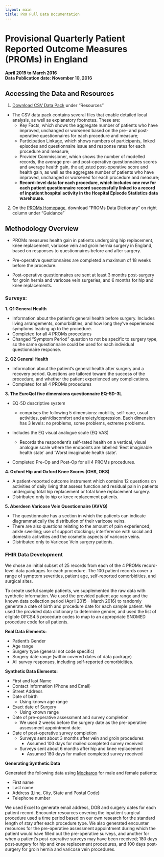 ```yaml
---
layout: main
title: PRO Full Data Documentation
---
```


# Provisional Quarterly Patient Reported Outcome Measures (PROMs) in England 
**April 2015 to March 2016**    
**Data Publication date: November 10, 2016**

## Accessing the Data and Resources

1. [Download CSV Data Pack](http://content.digital.nhs.uk/catalogue/PUB22172) under “Resources”
  * The CSV data pack contains several files that enable detailed local analysis, as well as explanatory footnotes. These are:
    * Key Facts, which shows the aggregate number of patients who have improved, unchanged or worsened based on the pre- and post- operative questionnaires for each procedure and measure;
    * Participation Linkage, which shows numbers of participants, linked episodes and questionnaire issue and response rates for each procedure and measure;
    * Provider Commissioner, which shows the number of modelled records, the average pre- and post-operative questionnaires scores and average health gain, the adjusted post-operative score and health gain, as well as the aggregate number of patients who have improved, unchanged or worsened for each procedure and measure;
    * **Record-level data for each procedure, which includes one row for each patient questionnaire record successfully linked to a record of inpatient hospital activity in the Hospital Episode Statistics data warehouse.**

2.	On the [PROMs Homepage](http://content.digital.nhs.uk/proms), download “PROMs Data Dictionary” on right column under “Guidance” 



## Methodology Overview

* PROMs measures health gain in patients undergoing hip replacement, knee replacement, varicose vein and groin hernia surgery in England, based on responses to questionnaires before and after surgery. 

* Pre-operative questionnaires are completed a maximum of 18 weeks before the procedure.
* Post-operative questionnaires are sent at least 3 months post-surgery for groin hernia and varicose vein surgeries, and 6 months for hip and knee replacements. 


### Surveys:

**1. Q1 General Health**
  * Information about the patient’s general health before surgery. Includes living arrangements, comorbidities, and how long they’ve experienced symptoms leading up to the procedure. 
  * Completed for all 4 PROMs procedures
  * Changed “Symptom Period” question to not be specific to surgery type, so the same questionnaire could be used for each individual questionnaire response. 

**2. Q2 General Health** 
  * Information about the patient’s general health after surgery and a recovery period. Questions are tailored toward the success of the procedure, and whether the patient experienced any complications. 
  * Completed for all 4 PROMs procedures

**3. The EuroQol five dimensions questionnaire EQ-5D-3L** 
  * EQ-5D descriptive system
    * comprises the following 5 dimensions: mobility, self-care, usual activities, pain/discomfort and anxiety/depression. Each dimension has 3 levels: no problems, some problems, extreme problems. 

  * Includes the EQ visual analogue scale (EQ VAS)
    * Records the respondent’s self-rated health on a vertical, visual analogue scale where the endpoints are labelled ‘Best imaginable health state’ and ‘Worst imaginable health state’.

  * Completed Pre-Op and Post-Op for all 4 PROMs procedures. 

**4. Oxford Hip and Oxford Knee Scores (OHS, OKS)**
  * A patient-reported outcome instrument which contains 12 questions on activities of daily living that assess function and residual pain in patients undergoing total hip replacement or total knee replacement surgery.
  * Distributed only to hip or knee replacement patients.

**5. Aberdeen Varicose Vein Questionnaire (AVVQ)**
  * The questionnaire has a section in which the patients can indicate diagrammatically the distribution of their varicose veins. 
  * There are also questions relating to the amount of pain experienced; ankle swelling; use of support stockings; interference with social and domestic activities and the cosmetic aspects of varicose veins.
  * Distributed only to Varicose Vein surgery patients.

### FHIR Data Development

We chose an initial subset of 25 records from each of the 4 PROMs record-level data packages for each procedure. The 100 patient records cover a range of symptom severities, patient age, self-reported comorbidities, and surgical sites. 

To create useful sample patients, we supplemented the raw data with synthetic information. We used the provided patient age range and the known data collection period (April 2015 – March 2016) to randomly generate a date of birth and procedure date for each sample patient. We used the provided data dictionary to determine gender, and used the list of eligible OPCS4.5 procedure codes to map to an appropriate SNOMED procedure code for all patients. 


**Real Data Elements:**

 * Patient’s Gender
 * Age range
 * Surgery type (general not code specific)
 * Surgery date range (within covered dates of data package)
 * All survey responses, including self-reported comorbidities.


**Synthetic Data Elements:**

 * First and last Name
 * Contact Information (Phone and Email)
 * Street Address
 * Date of birth
   * Using known age range
 * Exact date of Surgery
   * Using known range
 * Date of pre-operative assessment and survey completion
   * We used 2 weeks before the surgery date as the pre-operative assessment appointment date. 
 * Date of post-operative survey completion
   * Surveys sent about 3 months after vein and groin procedures
     * Assumed 100 days for mailed completed survey received
   * Surveys sent about 6 months after hip and knee replacement
     * Assumed 180 days for mailed completed survey received


**Generating Synthetic Data**

Generated the following data using [Mockaroo](https://www.mockaroo.com) for male and female patients: 

 * First name
 * Last name	
 * Address (Line, City, State and Postal Code)
 * Telephone number

We used Excel to generate email address, DOB and surgery dates for each patient record. Encounter resources covering the inpatient surgical procedure used a time period based on our own research for the standard length of stay after each procedure type. We also generated encounter resources for the pre-operative assessment appointment during which the patient would have filled out the pre-operative surveys, and another for when a patient’s post-operative surveys may have been received; 180 days post-surgery for hip and knee replacement procedures, and 100 days post-surgery for groin hernia and varicose vein procedures. 











